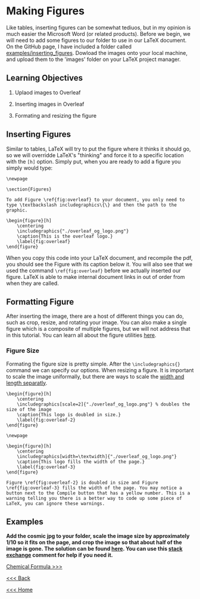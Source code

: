 # Making Figures

Like tables, inserting figures can be somewhat tediuos, but in my opinion is much easier the Microsoft Word (or related products). Before we begin, we will need to add some figures to our folder to use in our LaTeX document. On the GitHub page, I have included a folder called [examples/inserting_figures](/examples/inserting_figures). Dowload the images onto your local machine, and upload them to the 'images' folder on your LaTeX project manager.

## Learning Objectives
1. Uplaod images to Overleaf

2. Inserting images in Overleaf

3. Formating and resizing the figure

## Inserting Figures
Similar to tables, LaTeX will try to put the figure where it thinks it should go, so we will overridde LaTeX's "thinking" and force it to a specific location with the `[h]` option. Simply put, when you are ready to add a figure you simply would type:

```
\newpage

\section{Figures}

To add Figure \ref{fig:overleaf} to your document, you only need to type \textbackslash includegraphics\{\} and then the path to the graphic.

\begin{figure}[h]
    \centering
    \includegraphics{"./overleaf_og_logo.png"}
    \caption{This is the overleaf logo.}
    \label{fig:overleaf}
\end{figure}
```

When you copy this code into your LaTeX document, and recompile the pdf, you should see the Figure with its caption below it. You will also see that we used the command `\ref{fig:overleaf}` before we actually inserted our figure. LaTeX is able to make internal document links in out of order from when they are called.

## Formatting Figure

After inserting the image, there are a host of different things you can do, such as crop, resize, and rotating your image. You can also make a single figure which is a composite of multiple figures, but we will not address that in this tutorial. You can learn all about the figure utilities [here](https://www.overleaf.com/learn/latex/Inserting_Images).

### Figure Size

Formating the figure size is pretty simple. After the `\includegraphics{}` command we can specify our options. When resizing a figure. It is important to scale the image uniformally, but there are ways to scale the [width and length separatly](https://www.overleaf.com/learn/latex/Inserting_Images#Changing_the_image_size_and_rotating_the_picture). 

```
\begin{figure}[h]
    \centering
    \includegraphics[scale=2]{"./overleaf_og_logo.png"} % doubles the size of the image
    \caption{This logo is doubled in size.}
    \label{fig:overleaf-2}
\end{figure}

\newpage

\begin{figure}[h]
    \centering
    \includegraphics[width=\textwidth]{"./overleaf_og_logo.png"}
    \caption{This logo fills the width of the page.}
    \label{fig:overleaf-3}
\end{figure}

Figure \ref{fig:overleaf-2} is doubled in size and Figure \ref{fig:overleaf-3} fills the width of the page. You may notice a button next to the Compile button that has a yellow number. This is a warning telling you there is a better way to code up some piece of LaTeX, you can ignore these warnings. 
```

## Examples 
**Add the cosmic jpg to your folder, scale the image size by approximately 1/10 so it fits on the page, and crop the image so that about half of the image is gone. The solution can be found [here](soln5.md). You can use this [stack exchange](https://tex.stackexchange.com/questions/57418/crop-an-inserted-image) comment for help if you need it.**

[Chemical Formula >>>](chem-form.md)

[<<< Back](tables.md)

[<<< Home](../README.md)



